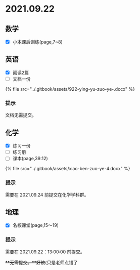 # 2021.09.22

## 数学

* [x] 小本课后训练\(page,7~8\)

## 英语

* [x] 阅读2篇
* [ ] 文档一份

{% file src="../.gitbook/assets/922-ying-yu-zuo-ye-.docx" %}

### 提示

文档无需提交。

## 化学

* [x] 练习一份
* [ ] 练习册
* [ ] 课本\(page,39:12\)

{% file src="../.gitbook/assets/xiao-ben-zuo-ye-4.docx" %}

### 提示​

需要在 2021.09.24 前提交在化学学科群。

## 地理

* [x] 名校课堂\(page,15～19\)

### 提示

需要在 2021.09.22：13:00:00 前提交。

~~**无需提交。**好欸~~\(只是老师点错了

